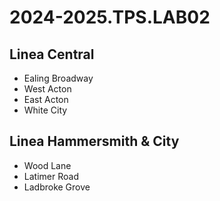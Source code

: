 # 2024-2025.TPS.LAB02
## Linea Central
- Ealing Broadway
- West Acton
- East Acton
- White City
## Linea Hammersmith & City
- Wood Lane
- Latimer Road
- Ladbroke Grove